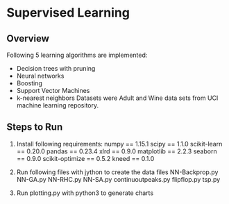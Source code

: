 # Supervised Learning
## Overview
Following 5 learning algorithms are implemented: 
* Decision trees with pruning
* Neural networks
* Boosting
* Support Vector Machines
* k-nearest neighbors
Datasets were Adult and Wine data sets from UCI machine learning repository. 
## Steps to Run
1. Install following requirements:
numpy == 1.15.1
scipy == 1.1.0
scikit-learn == 0.20.0
pandas == 0.23.4
xlrd == 0.9.0
matplotlib == 2.2.3
seaborn == 0.9.0
scikit-optimize == 0.5.2
kneed == 0.1.0

2. Run following files with jython to create the data files
NN-Backprop.py
NN-GA.py
NN-RHC.py
NN-SA.py
continuoutpeaks.py
flipflop.py
tsp.py

3. Run plotting.py with python3 to generate charts
